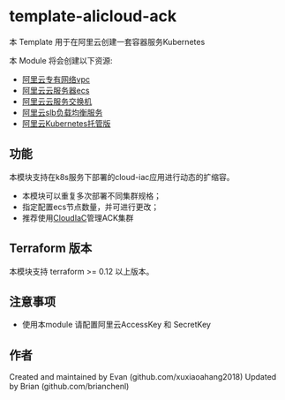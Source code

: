 template-alicloud-ack
================================================================================

本 Template 用于在阿里云创建一套容器服务Kubernetes

本 Module 将会创建以下资源:

* [阿里云专有网络vpc](https://www.terraform.io/docs/providers/alicloud/r/vpc.html)
* [阿里云云服务器ecs](https://www.terraform.io/docs/providers/alicloud/r/ecs.html)
* [阿里云云服务交换机](https://www.terraform.io/docs/providers/alicloud/r/vswitch.html)
* [阿里云slb负载均衡服务](https://registry.terraform.io/providers/aliyun/alicloud/latest/docs/resources/slb)
* [阿里云Kubernetes托管版](https://registry.terraform.io/providers/aliyun/alicloud/latest/docs/resources/cs_managed_kubernetes)

## 功能

本模块支持在k8s服务下部署的cloud-iac应用进行动态的扩缩容。

* 本模块可以重复多次部署不同集群规格；
* 指定配置ecs节点数量，并可进行更改；
* 推荐使用[CloudIaC](https://www.cloudiac.org)管理ACK集群


## Terraform 版本
本模块支持 terraform >= 0.12 以上版本。

## 注意事项

* 使用本module 请配置阿里云AccessKey 和 SecretKey

作者
-------
Created and maintained by Evan (github.com/xuxiaoahang2018)
Updated by Brian (github.com/brianchenl)